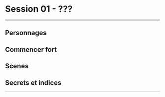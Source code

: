 # Session 01 - ???

-------

## Personnages

## Commencer fort

## Scenes

## Secrets et indices

-------
